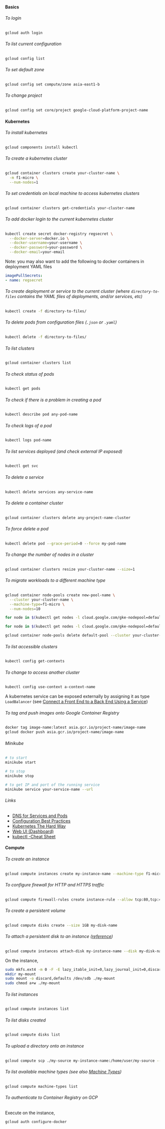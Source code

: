 #### Basics

###### To login

```sh
gcloud auth login
```

###### To list current configuration

```sh
gcloud config list
```

###### To set default zone

```sh
gcloud config set compute/zone asia-east1-b
```

###### To change project

```sh
gcloud config set core/project google-cloud-platform-project-name
```

#### Kubernetes

###### To install kubernetes

```sh
gcloud components install kubectl
```

###### To create a kubernetes cluster

```sh
gcloud container clusters create your-cluster-name \
  -m f1-micro \
  --num-nodes=1
```

###### To set credentials on local machine to access kubernetes clusters

```sh
gcloud container clusters get-credentials your-cluster-name
```

###### To add docker login to the current kubernetes cluster

```sh
kubectl create secret docker-registry regsecret \
  --docker-server=docker.io \
  --docker-username=your-username \
  --docker-password=your-password \
  --docker-email=your-email
```

Note: you may also want to add the following to docker containers in deployment YAML files

```yaml
imagePullSecrets:
- name: regsecret
```

###### To create deployment or service to the current cluster (where `directory-to-files` contains the YAML files of deployments, and/or services, etc)

```sh
kubectl create -f directory-to-files/
```

###### To delete pods from configuration files (`.json` or `.yaml`)

```sh
kubectl delete -f directory-to-files/
```

###### To list clusters

```sh
gcloud container clusters list
```

###### To check status of pods

```sh
kubectl get pods
```

###### To check if there is a problem in creating a pod

```sh
kubectl describe pod any-pod-name
```

###### To check logs of a pod

```sh
kubectl logs pod-name
```

###### To list services deployed (and check external IP exposed)

```sh
kubectl get svc
```

###### To delete a service

```sh
kubectl delete services any-service-name
```

###### To delete a container cluster

```sh
gcloud container clusters delete any-project-name-cluster
```

###### To force delete a pod

```sh
kubectl delete pod --grace-period=0 --force my-pod-name
```

###### To change the number of nodes in a cluster

```sh
gcloud container clusters resize your-cluster-name --size=1
```

###### To migrate workloads to a different machine type

```sh
gcloud container node-pools create new-pool-name \
  --cluster your-cluster-name \
  --machine-type=f1-micro \
  --num-nodes=10

for node in $(kubectl get nodes -l cloud.google.com/gke-nodepool=default-pool -o=name); do kubectl cordon "$node"; done

for node in $(kubectl get nodes -l cloud.google.com/gke-nodepool=default-pool -o=name); do kubectl drain --force --ignore-daemonsets "$node"; done

gcloud container node-pools delete default-pool --cluster your-cluster-name
```

###### To list accessible clusters

```sh
kubectl config get-contexts
```

###### To change to access another cluster

```sh
kubectl config use-context a-context-name
```

A kubernetes service can be exposed externally by assigning it as type `LoadBalancer` (see [Connect a Front End to a Back End Using a Service](https://kubernetes.io/docs/tasks/access-application-cluster/connecting-frontend-backend/))

###### To tag and push images onto Google Container Registry

```sh
docker tag image-name:latest asia.gcr.io/project-name/image-name
gcloud docker push asia.gcr.io/project-name/image-name
```

###### Minikube

```sh
# to start
minikube start

# to stop
minikube stop

# to get IP and port of the running service
minikube service your-service-name --url
```

###### Links

- [DNS for Services and Pods](https://kubernetes.io/docs/concepts/services-networking/dns-pod-service/)
- [Configuration Best Practices](https://kubernetes.io/docs/concepts/configuration/overview/)
- [Kubernetes The Hard Way](https://github.com/kelseyhightower/kubernetes-the-hard-way)
- [Web UI (Dashboard)](https://kubernetes.io/docs/tasks/access-application-cluster/web-ui-dashboard/)
- [kubectl -Cheat Sheet](https://kubernetes.io/docs/reference/kubectl/cheatsheet/)

#### Compute

###### To create an instance

```sh
gcloud compute instances create my-instance-name --machine-type f1-micro
```

###### To configure firewall for HTTP and HTTPS traffic

```sh
gcloud compute firewall-rules create instance-rule --allow tcp:80,tcp:443
```

###### To create a persistent volume

```sh
gcloud compute disks create --size 1GB my-disk-name
```

###### To attach a persistent disk to an instance ([reference](https://cloud.google.com/compute/docs/disks/add-persistent-disk#formatting))

```sh
gcloud compute instances attach-disk my-instance-name --disk my-disk-name
```

On the instance,

```sh
sudo mkfs.ext4 -m 0 -F -E lazy_itable_init=0,lazy_journal_init=0,discard /dev/sdb
mkdir my-mount
sudo mount -o discard,defaults /dev/sdb ./my-mount
sudo chmod a+w ./my-mount
```

###### To list instances

```sh
gcloud compute instances list
```

###### To list disks created

```sh
gcloud compute disks list
```

###### To upload a directory onto an instance

```sh
gcloud compute scp ./my-source my-instance-name:/home/user/my-source --recurse
```

###### To list available machine types (see also [Machine Types](https://cloud.google.com/compute/docs/machine-types))

```sh
gcloud compute machine-types list
```

###### To authenticate to Container Registry on GCP

Execute on the instance,

```sh
gcloud auth configure-docker
```

